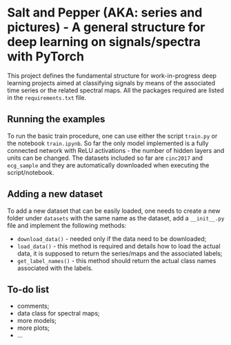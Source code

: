 # Salt and Pepper (AKA: series and pictures) - A general structure for deep learning on signals/spectra with PyTorch

This project defines the fundamental structure for work-in-progress deep learning projects aimed at classifying signals by means of the associated time series or the related spectral maps. All the packages required are listed in the `requirements.txt` file.

## Running the examples

To run the basic train procedure, one can use either the script `train.py` or the notebook `train.ipynb`. So far the only model implemented is a fully connected network with ReLU activations - the number of hidden layers and units can be changed. The datasets included so far are `cinc2017` and `ecg_sample` and they are automatically downloaded when executing the script/notebook.

## Adding a new dataset

To add a new dataset that can be easily loaded, one needs to create a new folder under `datasets` with the same name as the dataset, add a `__init__.py` file and implement the following methods:

- `download_data()` - needed only if the data need to be downloaded;
- `load_data()` - this method is required and details how to load the actual data, it is supposed to return the series/maps and the associated labels;
- `get_label_names()` - this method should return the actual class names associated with the labels.

## To-do list

- comments;
- data class for spectral maps;
- more models;
- more plots;
- ...